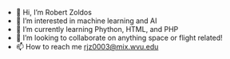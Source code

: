- 👋 Hi, I’m Robert Zoldos
- 👀 I’m interested in machine learning and AI
- 🌱 I’m currently learning Phython, HTML, and PHP
- 💞️ I’m looking to collaborate on anything space or flight related!
- 📫 How to reach me rjz0003@mix.wvu.edu

<!---
rjz0003/rjz0003 is a ✨ special ✨ repository because its `README.md` (this file) appears on your GitHub profile.
You can click the Preview link to take a look at your changes.
--->
